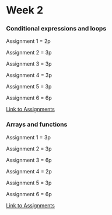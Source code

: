 # Week 2

### Conditional expressions and loops


Assignment 1 = 2p

Assignment 2 = 3p

Assignment 3 = 3p

Assignment 4 = 3p

Assignment 5 = 3p

Assignment 6 = 6p

[Link to Assignments](https://users.metropolia.fi/~mirohi/WebOhjelmointi/Week2/Conditional_expressions_and_loops/)


### Arrays and functions


Assignment 1 = 3p

Assignment 2 = 3p

Assignment 3 = 6p

Assignment 4 = 2p

Assignment 5 = 3p

Assignment 6 = 6p

[Link to Assignments](https://users.metropolia.fi/~mirohi/WebOhjelmointi/Week2/Arrays_and_functions/)


